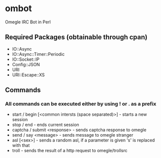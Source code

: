 ombot
=====

Omegle IRC Bot in Perl

## Required Packages (obtainable through cpan)
+ IO::Async
+ IO::Async::Timer::Periodic
+ IO::Socket::IP
+ Config::JSON
+ URI
+ URI::Escape::XS

## Commands
### All commands can be executed either by using ! or . as a prefix
+ start / begin [\<common intersts (space separated)\>] - starts a new session
+ stop / end - ends current session
+ captcha / submit \<response\> - sends captcha response to omegle
+ send / say \<message\> - sends message to omegle stranger
+ asl [\<sex\>] - sends a random asl, if a parameter is given 's' is replaced with that
+ troll - sends the result of a http request to omegle/trollsrc

